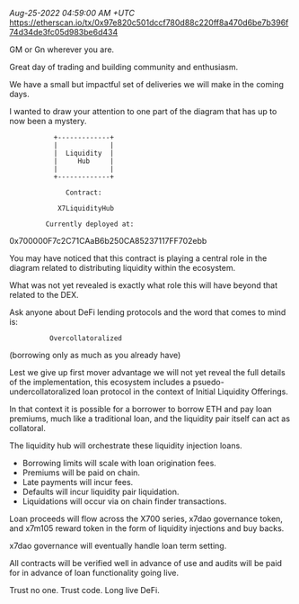 _Aug-25-2022 04:59:00 AM +UTC_\
https://etherscan.io/tx/0x97e820c501dccf780d88c220ff8a470d6be7b396f74d34de3fc05d983be6d434

GM or Gn wherever you are.

Great day of trading and building community and enthusiasm.

We have a small but impactful set of deliveries we will make in the coming days.

I wanted to draw your attention to one part of the diagram that has up to now been a mystery.

               +-------------+
               |             |
               |  Liquidity  |
               |     Hub     |
               |             |
               +-------------+

                  Contract:

                X7LiquidityHub

             Currently deployed at:

0x700000F7c2C71CAaB6b250CA85237117FF702ebb

You may have noticed that this contract is playing a central role in the diagram related to distributing liquidity within the ecosystem.

What was not yet revealed is exactly what role this will have beyond that related to the DEX.

Ask anyone about DeFi lending protocols and the word that comes to mind is:

              Overcollatoralized

(borrowing only as much as you already have)

Lest we give up first mover advantage we will not yet reveal the full details of the implementation, this ecosystem includes a psuedo-undercollatoralized loan protocol in the context of Initial Liquidity Offerings.

In that context it is possible for a borrower to borrow ETH and pay loan premiums, much like a traditional loan, and the liquidity pair itself can act as collatoral.

The liquidity hub will orchestrate these liquidity injection loans.

- Borrowing limits will scale with loan origination fees.
- Premiums will be paid on chain.
- Late payments will incur fees.
- Defaults will incur liquidity pair liquidation.
- Liquidations will occur via on chain finder transactions.

Loan proceeds will flow across the X700 series, x7dao governance token, and x7m105 reward token in the form of liquidity injections and buy backs.

x7dao governance will eventually handle loan term setting.

All contracts will be verified well in advance of use and audits will be paid for in advance of loan functionality going live.

Trust no one. Trust code. Long live DeFi.
